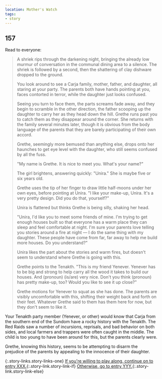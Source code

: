 ```yaml
---
location: Mother's Watch
tags:
- story
---
```


## 157

Read to everyone:

> A shriek rips through the darkening night, bringing the already low murmur of conversation in the communal dining area to a silence.
> The shriek is followed by a second, then the shattering of clay dishware dropped to the ground.
>
> You look around to see a Carja family, mother, father, and daughter, all staring at your party.
> The parents both have hands pointing at you, faces contorted in terror, while the daughter just looks confused.
>
> Seeing you turn to face them, the parts screams fade away, and they begin to scramble in the other direction, the father scooping up the daughter to carry her as they head down the hill.
> Grethe runs past you to catch them as they disappear around the corner.
> She returns with the family several minutes later, though it is obvious from the body language of the parents that they are barely participating of their own accord.
>
> Grethe, seemingly more bemused than anything else, drops onto her haunches to get eye level with the daughter, who still seems confused by all the fuss.
>
> "My name is Grethe.  It is nice to meet you.  What's your name?"
>
> The girl brightens, answering quickly: "Unira."
> She is maybe five or six years old.
>
> Grethe uses the tip of her finger to draw little half-moons under her own eyes, before pointing at Unira.
> "I like your make-up, Unira.  It's a very pretty design.  Did you do that, yourself?"
>
> Unira is flattered but thinks Grethe is being silly, shaking her head.
>
> "Unira, I'd like you to meet some friends of mine.
> I'm trying to get enough houses built so that everyone has a warm place they can sleep and feel comfortable at night.
> I'm sure your parents love telling you stories around a fire at night — I do the same thing with my daughter.
> These people have come from far, far away to help me build more houses.
> Do you understand?"
>
> Unira likes the part about the stories and warm fires, but doesn't seem to understand where Grethe is going with this.
>
> Grethe points to the Tenakth.
> "This is my friend Yenever.
> Yenever has to be big and strong to help carry all the wood it takes to build our houses.
> And (pronoun) (is/are) very nice.
> Don't you think (pronoun) has pretty make-up, too?
> Would you like to see it up close?"
>
> Grethe motions for Yenever to squat as she has done.
> The parents are visibly uncomfortable with this, shifting their weight back and forth on their feet.
> Whatever Grethe said to them has them here for now, but they don't seem to like it.

Your Tenakth party member (Yenever, or other) would know that Carja from the southern end of the Sundom have a rocky history with the Tenakth.
The Red Raids saw a number of incursions, reprisals, and bad behavior on both sides, and local farmers and trappers were often caught in the middle.
The child is too young to have been around for this, but the parents clearly were.

Grethe, knowing this history, seems to be attempting to disarm the prejudice of the parents by appealing to the innocence of their daughter.

{:.story-links.story-links-one}
[If you're willing to play along, continue on to entry XXX.](XXX.md){:.story-link.story-link-if}
[Otherwise, go to entry YYY.](YYY.md){:.story-link.story-link-else}
